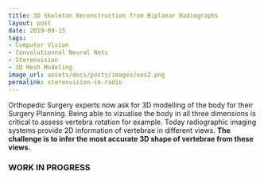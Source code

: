 ```yaml
---
title: 3D Skeleton Reconstruction from Biplanar Radiographs
layout: post
date: 2019-09-15
tags: 
- Computer Vision
- Convolutionnal Neural Nets 
- Stereovision 
- 3D Mesh Modeling
image_url: assets/docs/posts/images/eos2.png
permalink: stereovision-in-radio
---
```


Orthopedic Surgery experts now ask for 3D modelling of the body for their Surgery Planning. Being able to vizualise the body in all three dimensions is critical to assess vertebra rotation for example. Today radiographic imaging systems provide 2D information of vertebrae in different views. 
<b> The challenge is to infer the most accurate 3D shape of vertebrae from these views. </b>

<h3> WORK IN PROGRESS </h3>

<p>
</p>